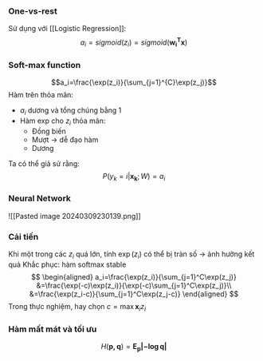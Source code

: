 ### One-vs-rest
Sử dụng với [[Logistic Regression]]:
$$a_i=sigmoid(z_i)=sigmoid(\mathbf{w_i^T x})$$
### Soft-max function
$$a_i=\frac{\exp(z_i)}{\sum_{j=1}^{C}\exp(z_j)}$$
Hàm trên thỏa mãn:
- $a_i$ dương và tổng chúng bằng 1
- Hàm exp cho $z_i$ thỏa mãn:
	- Đồng biến
	- Mượt -> dễ đạo hàm
	- Dương

Ta có thể giả sử rằng:
$$P(y_k=i|\mathbf{x_k};W)=a_i$$
### Neural Network
![[Pasted image 20240309230139.png]]

### Cải tiến 
Khi một trong các $z_i$ quá lớn, tính $\exp(z_i)$ có thể bị tràn số -> ảnh hưởng kết quả
Khắc phục: hàm softmax stable
$$
\begin{aligned}
a_i=\frac{\exp(z_i)}{\sum_{j=1}^C\exp(z_j)}
&=\frac{\exp(-c)\exp(z_i)}{\exp(-c)\sum_{j=1}^C\exp(z_j)}\\
&=\frac{\exp(z_i-c)}{\sum_{j=1}^C\exp(z_j-c)}
\end{aligned}
$$
Trong thực nghiệm, hay chọn $c=\max \mathbf{x}_iz_i$ 

### Hàm mất mát và tối ưu

$$H(\mathbf{p,q})=\mathbf{E_p|-\log q|}$$